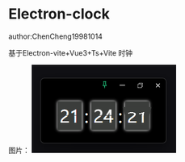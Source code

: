 # Electron-clock

author:ChenCheng19981014


基于Electron-vite+Vue3+Ts+Vite 时钟


图片： ![alt text](image.png)